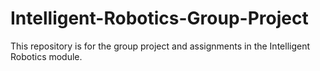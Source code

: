 # Intelligent-Robotics-Group-Project
This repository is for the group project and assignments in the Intelligent Robotics module.
